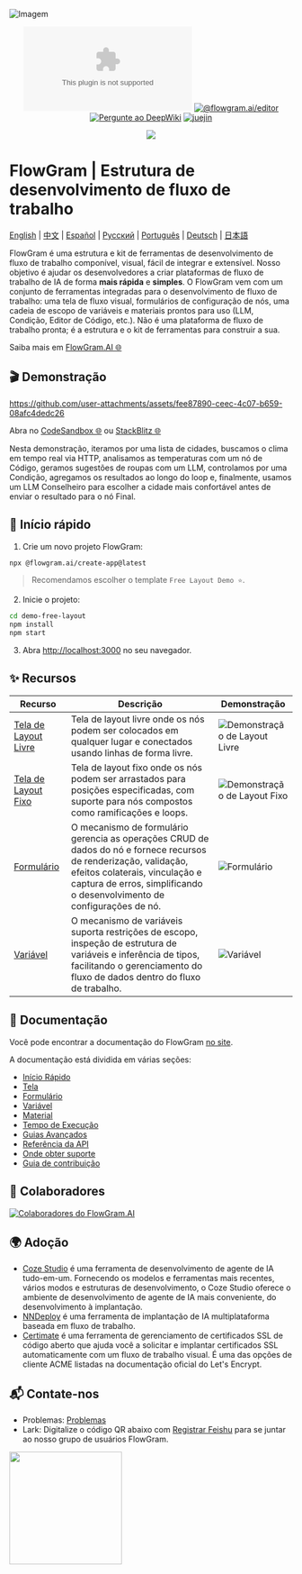 ![Imagem](https://github.com/user-attachments/assets/4f9dfa0e-e600-4d4e-9e73-c919184f7573)

<div align="center">

[![Licença](https://img.shields.io/github/license/bytedance/flowgram.ai)](https://github.com/bytedance/flowgram.ai/blob/main/LICENSE) [![@flowgram.ai/editor](https://img.shields.io/npm/dm/%40flowgram.ai%2Fcore)](https://www.npmjs.com/package/@flowgram.ai/editor) [![Pergunte ao DeepWiki](https://deepwiki.com/badge.svg)](https://deepwiki.com/bytedance/flowgram.ai) [![juejin](https://img.shields.io/badge/juejin-FFFFFF?logo=juejin&logoColor=%23007FFF)](https://juejin.cn/column/7479814468601315362)

[![](https://trendshift.io/api/badge/repositories/13877)](https://trendshift.io/repositories/13877)

</div>

# FlowGram | Estrutura de desenvolvimento de fluxo de trabalho

[English](README.md) | [中文](README_ZH.md) | [Español](README_ES.md) | [Русский](README_RU.md) | [Português](README_PT.md) | [Deutsch](README_DE.md) | [日本語](README_JA.md)

FlowGram é uma estrutura e kit de ferramentas de desenvolvimento de fluxo de trabalho componível, visual, fácil de integrar e extensível.
Nosso objetivo é ajudar os desenvolvedores a criar plataformas de fluxo de trabalho de IA de forma **mais rápida** e **simples**.
O FlowGram vem com um conjunto de ferramentas integradas para o desenvolvimento de fluxo de trabalho: uma tela de fluxo visual, formulários de configuração de nós, uma cadeia de escopo de variáveis e materiais prontos para uso (LLM, Condição, Editor de Código, etc.). Não é uma plataforma de fluxo de trabalho pronta; é a estrutura e o kit de ferramentas para construir a sua.

Saiba mais em [FlowGram.AI 🌐](https://flowgram.ai)

## 🎬 Demonstração

<https://github.com/user-attachments/assets/fee87890-ceec-4c07-b659-08afc4dedc26>

Abra no [CodeSandbox 🌐](https://codesandbox.io/p/github/louisyoungx/flowgram-demo/main) ou [StackBlitz 🌐](https://stackblitz.com/~/github.com/louisyoungx/flowgram-demo)

Nesta demonstração, iteramos por uma lista de cidades, buscamos o clima em tempo real via HTTP, analisamos as temperaturas com um nó de Código, geramos sugestões de roupas com um LLM, controlamos por uma Condição, agregamos os resultados ao longo do loop e, finalmente, usamos um LLM Conselheiro para escolher a cidade mais confortável antes de enviar o resultado para o nó Final.

## 🚀 Início rápido

1. Crie um novo projeto FlowGram:

```sh
npx @flowgram.ai/create-app@latest
```

> Recomendamos escolher o template `Free Layout Demo ⭐️`.

2. Inicie o projeto:

```sh
cd demo-free-layout
npm install
npm start
```

3. Abra [http://localhost:3000](http://localhost:3000) no seu navegador.

## ✨ Recursos

| Recurso                                                                                      | Descrição                                                                                                                                                                            | Demonstração                                                                                   |
| -------------------------------------------------------------------------------------------- | ------------------------------------------------------------------------------------------------------------------------------------------------------------------------------------ | ---------------------------------------------------------------------------------------------- |
| [Tela de Layout Livre](https://flowgram.ai/examples/free-layout/free-feature-overview.html)  | Tela de layout livre onde os nós podem ser colocados em qualquer lugar e conectados usando linhas de forma livre.                                                                    | ![Demonstração de Layout Livre](./apps/docs/src/public/free-layout/free-layout-demo.gif)       |
| [Tela de Layout Fixo](https://flowgram.ai/examples/fixed-layout/fixed-feature-overview.html) | Tela de layout fixo onde os nós podem ser arrastados para posições especificadas, com suporte para nós compostos como ramificações e loops.                                          | ![Demonstração de Layout Fixo](./apps/docs/src/public/fixed-layout/fixed-layout-demo.gif)      |
| [Formulário](https://flowgram.ai/examples/node-form/basic.html)                              | O mecanismo de formulário gerencia as operações CRUD de dados do nó e fornece recursos de renderização, validação, efeitos colaterais, vinculação e captura de erros, simplificando o desenvolvimento de configurações de nó. | ![Formulário](https://github.com/user-attachments/assets/13e9b4cd-e993-4d21-901c-fb6cf106de78) |
| [Variável](https://flowgram.ai/guide/variable/basic.html)                                    | O mecanismo de variáveis suporta restrições de escopo, inspeção de estrutura de variáveis e inferência de tipos, facilitando o gerenciamento do fluxo de dados dentro do fluxo de trabalho.                           | ![Variável](https://github.com/user-attachments/assets/442006db-25e3-4fb5-972c-7a0545638ff5)   |


## 📖 Documentação

Você pode encontrar a documentação do FlowGram [no site](https://flowgram.ai).

A documentação está dividida em várias seções:

- [Início Rápido](https://flowgram.ai/guide/getting-started/introduction.html)
- [Tela](https://flowgram.ai/guide/free-layout/load.html)
- [Formulário](https://flowgram.ai/guide/form/form.html)
- [Variável](https://flowgram.ai/guide/variable/basic.html)
- [Material](https://flowgram.ai/materials/introduction.html)
- [Tempo de Execução](https://flowgram.ai/guide/runtime/introduction.html)
- [Guias Avançados](https://flowgram.ai/guide/advanced/zoom-scroll.html)
- [Referência da API](https://flowgram.ai/api/index.html)
- [Onde obter suporte](https://flowgram.ai/guide/contact-us.html)
- [Guia de contribuição](https://flowgram.ai/guide/contributing.html)

## 🙌 Colaboradores

[![Colaboradores do FlowGram.AI](https://contrib.rocks/image?repo=bytedance/flowgram.ai)](https://github.com/bytedance/flowgram.ai/graphs/contributors)

## 🌍 Adoção

- [Coze Studio](https://github.com/coze-dev/coze-studio) é uma ferramenta de desenvolvimento de agente de IA tudo-em-um. Fornecendo os modelos e ferramentas mais recentes, vários modos e estruturas de desenvolvimento, o Coze Studio oferece o ambiente de desenvolvimento de agente de IA mais conveniente, do desenvolvimento à implantação.
- [NNDeploy](https://github.com/NNDeploy/nndeploy) é uma ferramenta de implantação de IA multiplataforma baseada em fluxo de trabalho.
- [Certimate](https://github.com/certimate-go/certimate) é uma ferramenta de gerenciamento de certificados SSL de código aberto que ajuda você a solicitar e implantar certificados SSL automaticamente com um fluxo de trabalho visual. É uma das opções de cliente ACME listadas na documentação oficial do Let's Encrypt.

## 📬 Contate-nos

- Problemas: [Problemas](https://github.com/bytedance/flowgram.ai/issues)
- Lark: Digitalize o código QR abaixo com [Registrar Feishu](https://www.feishu.cn/en/) para se juntar ao nosso grupo de usuários FlowGram.

<img src="./apps/docs/src/public/lark-group.png" width="200"/>
